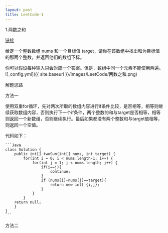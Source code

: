 ```yaml
---
layout: post
title: LeetCode-1
---
```


1.两数之和

[链接](https://leetcode-cn.com/problems/two-sum)

给定一个整数数组 nums 和一个目标值 target，请你在该数组中找出和为目标值的那两个整数，并返回他们的数组下标。

你可以假设每种输入只会对应一个答案。但是，数组中同一个元素不能使用两遍。
![_config.yml]({{ site.baseurl }}/images/LeetCode/两数之和.png)

解题思路

方法一

使用双重for循环，先对两次所取的数组内容进行if条件比较，是否相等，相等则继续获取数组内容，否则执行下一个if条件，两个整数的和与target是否相等，相等则返回一个新数组，否则继续执行。最后如果都没有两个整数和与target值相等，则返回一个空值。

代码如下：

	```Java
	class Solution {
	    public int[] twoSum(int[] nums, int target) {
	        for(int i = 0; i < nums.length-1; i++) {
	            for(int j = 1; j < nums.length; j++) {
	                if(i==j){
	                    continue;
	                }
	                if (nums[i]+nums[j]==target){
	                    return new int[]{i,j};
	                }
	            }
	        }
	    return null;
	    }
	}
	```

方法二


